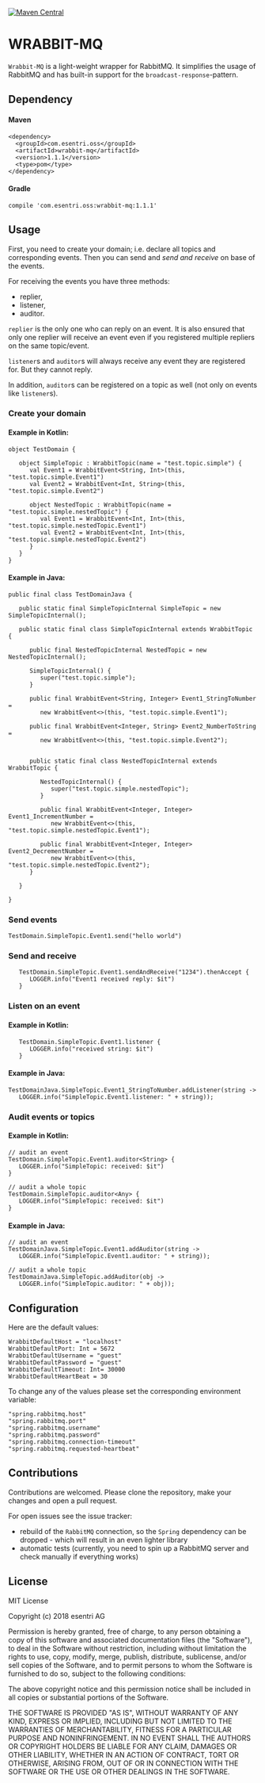 [![Maven Central](https://maven-badges.herokuapp.com/maven-central/com.esentri.oss/wrabbit-mq/badge.svg)](https://search.maven.org/artifact/com.esentri.oss/wrabbit-mq)


# WRABBIT-MQ

`Wrabbit-MQ` is a light-weight wrapper for RabbitMQ. It simplifies the usage of RabbitMQ and has
built-in support for the `broadcast-response`-pattern.

## Dependency

#### Maven

```
<dependency>
  <groupId>com.esentri.oss</groupId>
  <artifactId>wrabbit-mq</artifactId>
  <version>1.1.1</version>
  <type>pom</type>
</dependency>
```

#### Gradle

```
compile 'com.esentri.oss:wrabbit-mq:1.1.1'
```


## Usage

First, you need to create your domain; i.e. declare all topics and corresponding events. Then you can
send and _send and receive_ on base of the events.

For receiving the events you have three methods:

* replier,
* listener,
* auditor.

`replier` is the only one who can reply on an event. It is also ensured that only one replier will receive an event
even if you registered multiple repliers on the same topic/event.

`listener`s and `auditor`s will always receive any event they are registered for. But they cannot reply.

In addition, `auditor`s can be registered on a topic as well (not only on events like `listener`s).

### Create your domain

#### Example in Kotlin:
```
object TestDomain {

   object SimpleTopic : WrabbitTopic(name = "test.topic.simple") {
      val Event1 = WrabbitEvent<String, Int>(this, "test.topic.simple.Event1")
      val Event2 = WrabbitEvent<Int, String>(this, "test.topic.simple.Event2")

      object NestedTopic : WrabbitTopic(name = "test.topic.simple.nestedTopic") {
         val Event1 = WrabbitEvent<Int, Int>(this, "test.topic.simple.nestedTopic.Event1")
         val Event2 = WrabbitEvent<Int, Int>(this, "test.topic.simple.nestedTopic.Event2")
      }
   }
}
```

#### Example in Java:
```
public final class TestDomainJava {

   public static final SimpleTopicInternal SimpleTopic = new SimpleTopicInternal();

   public static final class SimpleTopicInternal extends WrabbitTopic {

      public final NestedTopicInternal NestedTopic = new NestedTopicInternal();

      SimpleTopicInternal() {
         super("test.topic.simple");
      }

      public final WrabbitEvent<String, Integer> Event1_StringToNumber =
         new WrabbitEvent<>(this, "test.topic.simple.Event1");

      public final WrabbitEvent<Integer, String> Event2_NumberToString =
         new WrabbitEvent<>(this, "test.topic.simple.Event2");


      public static final class NestedTopicInternal extends WrabbitTopic {

         NestedTopicInternal() {
            super("test.topic.simple.nestedTopic");
         }

         public final WrabbitEvent<Integer, Integer> Event1_IncrementNumber =
            new WrabbitEvent<>(this, "test.topic.simple.nestedTopic.Event1");

         public final WrabbitEvent<Integer, Integer> Event2_DecrementNumber =
            new WrabbitEvent<>(this, "test.topic.simple.nestedTopic.Event2");
      }

   }

}
```

### Send events

```
TestDomain.SimpleTopic.Event1.send("hello world")
```


### Send and receive

```
   TestDomain.SimpleTopic.Event1.sendAndReceive("1234").thenAccept {
      LOGGER.info("Event1 received reply: $it")
   }
```


### Listen on an event

#### Example in Kotlin:
```
   TestDomain.SimpleTopic.Event1.listener {
      LOGGER.info("received string: $it")
   }
```

#### Example in Java:
```
TestDomainJava.SimpleTopic.Event1_StringToNumber.addListener(string -> 
   LOGGER.info("SimpleTopic.Event1.listener: " + string));
```

### Audit events or topics

#### Example in Kotlin:
```
// audit an event
TestDomain.SimpleTopic.Event1.auditor<String> {
   LOGGER.info("SimpleTopic: received: $it")
}

// audit a whole topic
TestDomain.SimpleTopic.auditor<Any> {
   LOGGER.info("SimpleTopic: received: $it")
}
```

#### Example in Java:
```
// audit an event
TestDomainJava.SimpleTopic.Event1.addAuditor(string ->
   LOGGER.info("SimpleTopic.Event1.auditor: " + string));

// audit a whole topic
TestDomainJava.SimpleTopic.addAuditor(obj ->
   LOGGER.info("SimpleTopic.auditor: " + obj));
```

## Configuration

Here are the default values:

```
WrabbitDefaultHost = "localhost"
WrabbitDefaultPort: Int = 5672
WrabbitDefaultUsername = "guest"
WrabbitDefaultPassword = "guest"
WrabbitDefaultTimeout: Int= 30000
WrabbitDefaultHeartBeat = 30
```

To change any of the values please set the corresponding environment variable:

```
"spring.rabbitmq.host"
"spring.rabbitmq.port"
"spring.rabbitmq.username"
"spring.rabbitmq.password"
"spring.rabbitmq.connection-timeout"
"spring.rabbitmq.requested-heartbeat"
```


## Contributions

Contributions are welcomed. Please clone the repository, make your changes and open a pull request.

For open issues see the issue tracker:

* rebuild of the `RabbitMQ` connection, so the `Spring` dependency can be dropped - which will result in an even 
lighter library
* automatic tests (currently, you need to spin up a RabbitMQ server and check manually if everything works)


## License

MIT License

Copyright (c) 2018 esentri AG

Permission is hereby granted, free of charge, to any person obtaining a copy of this software and associated documentation files (the "Software"), to deal in the Software without restriction, including without limitation the rights to use, copy, modify, merge, publish, distribute, sublicense, and/or sell copies of the Software, and to permit persons to whom the Software is furnished to do so, subject to the following conditions:

The above copyright notice and this permission notice shall be included in all copies or substantial portions of the Software.

THE SOFTWARE IS PROVIDED "AS IS", WITHOUT WARRANTY OF ANY KIND, EXPRESS OR IMPLIED, INCLUDING BUT NOT LIMITED TO THE WARRANTIES OF MERCHANTABILITY, FITNESS FOR A PARTICULAR PURPOSE AND NONINFRINGEMENT. IN NO EVENT SHALL THE AUTHORS OR COPYRIGHT HOLDERS BE LIABLE FOR ANY CLAIM, DAMAGES OR OTHER LIABILITY, WHETHER IN AN ACTION OF CONTRACT, TORT OR OTHERWISE, ARISING FROM, OUT OF OR IN CONNECTION WITH THE SOFTWARE OR THE USE OR OTHER DEALINGS IN THE SOFTWARE.